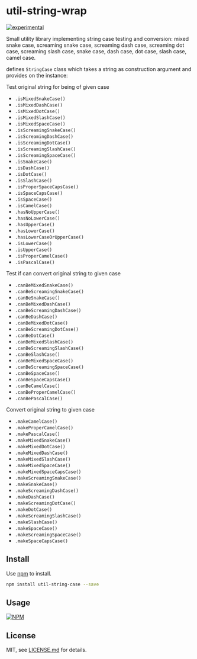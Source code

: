# util-string-wrap

[![experimental](https://badges.github.io/stability-badges/dist/experimental.svg)](https://github.com/badges/stability-badges)

Small utility library implementing string case testing and conversion: mixed snake case,
screaming snake case, screaming dash case, screaming dot case, screaming slash case, snake case,
dash case, dot case, slash case, camel case.

defines `StringCase` class which takes a string as construction argument and provides on the
instance:

Test original string for being of given case

* `.isMixedSnakeCase()`
* `.isMixedDashCase()`
* `.isMixedDotCase()`
* `.isMixedSlashCase()`
* `.isMixedSpaceCase()`
* `.isScreamingSnakeCase()`
* `.isScreamingDashCase()`
* `.isScreamingDotCase()`
* `.isScreamingSlashCase()`
* `.isScreamingSpaceCase()`
* `.isSnakeCase()`
* `.isDashCase()`
* `.isDotCase()`
* `.isSlashCase()`
* `.isProperSpaceCapsCase()`
* `.isSpaceCapsCase()`
* `.isSpaceCase()`
* `.isCamelCase()`
* `.hasNoUpperCase()`
* `.hasNoLowerCase()`
* `.hasUpperCase()`
* `.hasLowerCase()`
* `.hasLowerCaseOrUpperCase()`
* `.isLowerCase()`
* `.isUpperCase()`
* `.isProperCamelCase()`
* `.isPascalCase()`

Test if can convert original string to given case

* `.canBeMixedSnakeCase()`
* `.canBeScreamingSnakeCase()`
* `.canBeSnakeCase()`
* `.canBeMixedDashCase()`
* `.canBeScreamingDashCase()`
* `.canBeDashCase()`
* `.canBeMixedDotCase()`
* `.canBeScreamingDotCase()`
* `.canBeDotCase()`
* `.canBeMixedSlashCase()`
* `.canBeScreamingSlashCase()`
* `.canBeSlashCase()`
* `.canBeMixedSpaceCase()`
* `.canBeScreamingSpaceCase()`
* `.canBeSpaceCase()`
* `.canBeSpaceCapsCase()`
* `.canBeCamelCase()`
* `.canBeProperCamelCase()`
* `.canBePascalCase()`

Convert original string to given case

* `.makeCamelCase()`
* `.makeProperCamelCase()`
* `.makePascalCase()`
* `.makeMixedSnakeCase()`
* `.makeMixedDotCase()`
* `.makeMixedDashCase()`
* `.makeMixedSlashCase()`
* `.makeMixedSpaceCase()`
* `.makeMixedSpaceCapsCase()`
* `.makeScreamingSnakeCase()`
* `.makeSnakeCase()`
* `.makeScreamingDashCase()`
* `.makeDashCase()`
* `.makeScreamingDotCase()`
* `.makeDotCase()`
* `.makeScreamingSlashCase()`
* `.makeSlashCase()`
* `.makeSpaceCase()`
* `.makeScreamingSpaceCase()`
* `.makeSpaceCapsCase()`

## Install

Use [npm](https://npmjs.com/) to install.

```sh
npm install util-string-case --save
```

## Usage

[![NPM](https://nodei.co/npm/util-string-case.png)](https://www.npmjs.com/package/util-string-case)

## License

MIT, see [LICENSE.md](https://github.com/vsch/util-string-case/blob/master/LICENSE.md) for
details.

